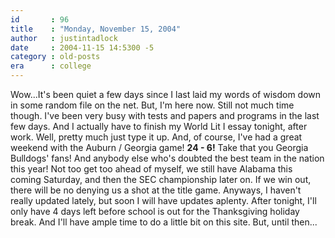 ```yaml
---
id       : 96
title    : "Monday, November 15, 2004"
author   : justintadlock
date     : 2004-11-15 14:5300 -5
category : old-posts
era      : college
---
```


Wow...It's been quiet a few days since I last laid my words of wisdom down in some random file on the net. But, I'm here now. Still not much time though. I've been very busy with tests and papers and programs in the last few days. And I actually have to finish my World Lit I essay tonight, after work. Well, pretty much just type it up. And, of course, I've had a great weekend with the Auburn / Georgia game! <b> 24 - 6!</b> Take that you Georgia Bulldogs' fans! And anybody else who's doubted the best team in the nation this year! Not too get too ahead of myself, we still have Alabama this coming Saturday, and then the SEC championship later on. If we win out, there will be no denying us a shot at the title game. Anyways, I haven't really updated lately, but soon I will have updates aplenty. After tonight, I'll only have 4 days left before school is out for the Thanksgiving holiday break. And I'll have ample time to do a little bit on this site. But, until then...
